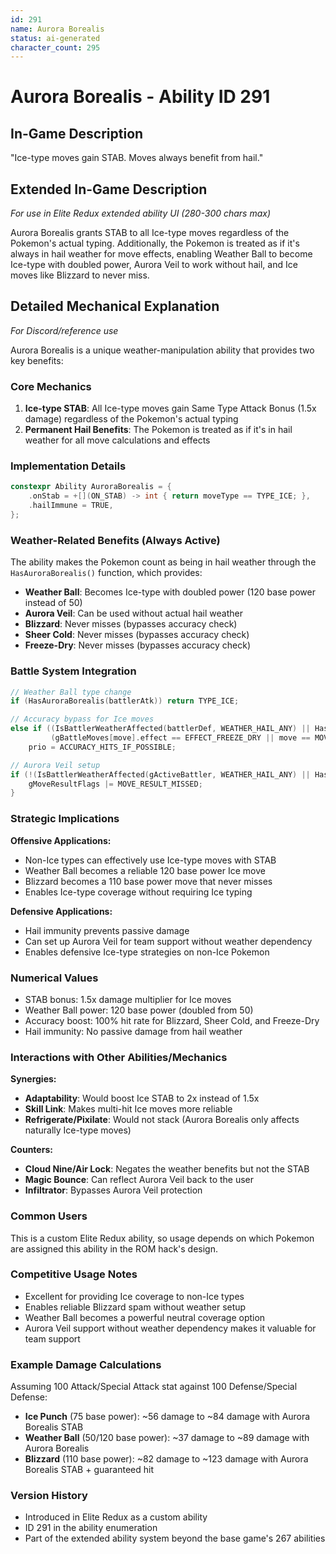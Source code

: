 ```yaml
---
id: 291
name: Aurora Borealis
status: ai-generated
character_count: 295
---
```


# Aurora Borealis - Ability ID 291

## In-Game Description
"Ice-type moves gain STAB. Moves always benefit from hail."

## Extended In-Game Description
*For use in Elite Redux extended ability UI (280-300 chars max)*

Aurora Borealis grants STAB to all Ice-type moves regardless of the Pokemon's actual typing. Additionally, the Pokemon is treated as if it's always in hail weather for move effects, enabling Weather Ball to become Ice-type with doubled power, Aurora Veil to work without hail, and Ice moves like Blizzard to never miss.

## Detailed Mechanical Explanation
*For Discord/reference use*

Aurora Borealis is a unique weather-manipulation ability that provides two key benefits:

### Core Mechanics

1. **Ice-type STAB**: All Ice-type moves gain Same Type Attack Bonus (1.5x damage) regardless of the Pokemon's actual typing
2. **Permanent Hail Benefits**: The Pokemon is treated as if it's in hail weather for all move calculations and effects

### Implementation Details

```cpp
constexpr Ability AuroraBorealis = {
    .onStab = +[](ON_STAB) -> int { return moveType == TYPE_ICE; },
    .hailImmune = TRUE,
};
```

### Weather-Related Benefits (Always Active)

The ability makes the Pokemon count as being in hail weather through the `HasAuroraBorealis()` function, which provides:

- **Weather Ball**: Becomes Ice-type with doubled power (120 base power instead of 50)
- **Aurora Veil**: Can be used without actual hail weather
- **Blizzard**: Never misses (bypasses accuracy check)
- **Sheer Cold**: Never misses (bypasses accuracy check) 
- **Freeze-Dry**: Never misses (bypasses accuracy check)

### Battle System Integration

```cpp
// Weather Ball type change
if (HasAuroraBorealis(battlerAtk)) return TYPE_ICE;

// Accuracy bypass for Ice moves
else if ((IsBattlerWeatherAffected(battlerDef, WEATHER_HAIL_ANY) || HasAuroraBorealis(battlerAtk)) &&
         (gBattleMoves[move].effect == EFFECT_FREEZE_DRY || move == MOVE_SHEER_COLD || move == MOVE_BLIZZARD))
    prio = ACCURACY_HITS_IF_POSSIBLE;

// Aurora Veil setup
if (!(IsBattlerWeatherAffected(gActiveBattler, WEATHER_HAIL_ANY) || HasAuroraBorealis(gActiveBattler))) {
    gMoveResultFlags |= MOVE_RESULT_MISSED;
}
```

### Strategic Implications

**Offensive Applications:**
- Non-Ice types can effectively use Ice-type moves with STAB
- Weather Ball becomes a reliable 120 base power Ice move
- Blizzard becomes a 110 base power move that never misses
- Enables Ice-type coverage without requiring Ice typing

**Defensive Applications:**
- Hail immunity prevents passive damage
- Can set up Aurora Veil for team support without weather dependency
- Enables defensive Ice-type strategies on non-Ice Pokemon

### Numerical Values
- STAB bonus: 1.5x damage multiplier for Ice moves
- Weather Ball power: 120 base power (doubled from 50)
- Accuracy boost: 100% hit rate for Blizzard, Sheer Cold, and Freeze-Dry
- Hail immunity: No passive damage from hail weather

### Interactions with Other Abilities/Mechanics

**Synergies:**
- **Adaptability**: Would boost Ice STAB to 2x instead of 1.5x
- **Skill Link**: Makes multi-hit Ice moves more reliable
- **Refrigerate/Pixilate**: Would not stack (Aurora Borealis only affects naturally Ice-type moves)

**Counters:**
- **Cloud Nine/Air Lock**: Negates the weather benefits but not the STAB
- **Magic Bounce**: Can reflect Aurora Veil back to the user
- **Infiltrator**: Bypasses Aurora Veil protection

### Common Users
This is a custom Elite Redux ability, so usage depends on which Pokemon are assigned this ability in the ROM hack's design.

### Competitive Usage Notes
- Excellent for providing Ice coverage to non-Ice types
- Enables reliable Blizzard spam without weather setup
- Weather Ball becomes a powerful neutral coverage option
- Aurora Veil support without weather dependency makes it valuable for team support

### Example Damage Calculations
Assuming 100 Attack/Special Attack stat against 100 Defense/Special Defense:

- **Ice Punch** (75 base power): ~56 damage to ~84 damage with Aurora Borealis STAB
- **Weather Ball** (50/120 base power): ~37 damage to ~89 damage with Aurora Borealis
- **Blizzard** (110 base power): ~82 damage to ~123 damage with Aurora Borealis STAB + guaranteed hit

### Version History
- Introduced in Elite Redux as a custom ability
- ID 291 in the ability enumeration
- Part of the extended ability system beyond the base game's 267 abilities